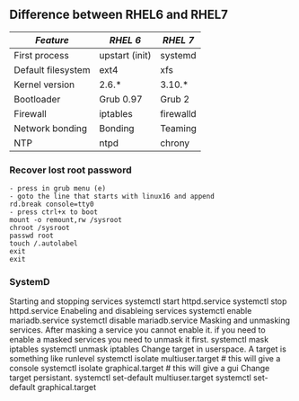 ## Difference between RHEL6 and RHEL7

*Feature* | *RHEL 6* | *RHEL 7*
--- | --- | ---
First process | upstart (init) | systemd
Default filesystem | ext4 | xfs
Kernel version | 2.6.* | 3.10.*
Bootloader | Grub 0.97 | Grub 2
Firewall | iptables | firewalld
Network bonding | Bonding | Teaming
NTP | ntpd | chrony

### Recover lost root password
    - press in grub menu (e)
    - goto the line that starts with linux16 and append
    rd.break console=tty0
    - press ctrl+x to boot
    mount -o remount,rw /sysroot
    chroot /sysroot
    passwd root
    touch /.autolabel
    exit
    exit
### SystemD
Starting and stopping services
    systemctl start httpd.service
    systemctl stop httpd.service
Enabeling and disableing services
    systemctl enable mariadb.service
    systemctl disable mariadb.service
Masking and unmasking services. After masking a service you cannot enable it. if you need to enable a masked services you need to unmask it first.
    systemctl mask iptables
    systemctl unmask iptables
Change target in userspace. A target is something like runlevel
    systemctl isolate multiuser.target # this will give a console
    systemctl isolate graphical.target # this will give a gui
Change target persistant.
    systemctl set-default multiuser.target
    systemctl set-default graphical.target
